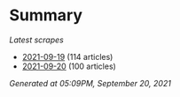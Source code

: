 # Summary
*Latest scrapes*
* [2021-09-19](https://github.com/nuuuwan/news_lk/blob/data/news_lk.2021-09-19.json) (114 articles)
* [2021-09-20](https://github.com/nuuuwan/news_lk/blob/data/news_lk.2021-09-20.json) (100 articles)

*Generated at 05:09PM, September 20, 2021*